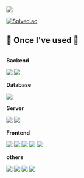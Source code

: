 <img src="https://capsule-render.vercel.app/api?type=waving&color=BDBDC8&height=150&section=header" />

[![Solved.ac](http://mazassumnida.wtf/api/v2/generate_badge?boj=lesw1012)](https://solved.ac/lesw1012)

## 🔨 Once I've used 🔨
<div style="display:flex; flex-direction:column; align-items:flex-start;">
    <!-- Backend -->
    <p><strong>Backend</strong></p>
    <div>
        <img src="https://img.shields.io/badge/node.js-339933?style=for-the-badge&logo=Node.js&logoColor=white"/>
        <img src="https://img.shields.io/badge/express.js-000000?style=for-the-badge&logo=express&logoColor=white"/>
    </div>
    <!-- Database -->
    <p><strong>Database</strong></p>
    <div>
        <img src="https://img.shields.io/badge/mysql-4479A1?style=for-the-badge&logo=mysql&logoColor=white"> 
    </div>
    <!-- Server -->
    <p><strong>Server</strong></p>
    <div>
        <img src="https://img.shields.io/badge/linux-FCC624?style=for-the-badge&logo=linux&logoColor=black"> 
        <img src="https://img.shields.io/badge/Amazon AWS-232F3E?style=for-the-badge&logo=amazon aws&logoColor=white"> 
    </div>
    <!-- Frontend -->
    <p><strong>Frontend</strong></p>
    <div>
        <img src="https://img.shields.io/badge/react.js-61DAFB?style=for-the-badge&logo=react&logoColor=black"/>
        <img src="https://img.shields.io/badge/html5-E34F26?style=flat-square&logo=html5&logoColor=white"> 
        <img src="https://img.shields.io/badge/css-1572B6?style=flat-square&logo=css3&logoColor=white"> 
        <img src="https://img.shields.io/badge/javascript-F7DF1E?style=flat-square&logo=javascript&logoColor=black"> 
        <img src="https://img.shields.io/badge/bootstrap-7952B3?style=flat-square&logo=bootstrap&logoColor=white">
    </div>
     <!-- others -->
    <p><strong>others</strong></p>
    <div> 
        <img src="https://img.shields.io/badge/c++-00599C?style=for-the-badge&logo=c%2B%2B&logoColor=white">
        <img src="https://img.shields.io/badge/java-007396?style=for-the-badge&logo=java&logoColor=white">
        <img src="https://img.shields.io/badge/python-3776AB?style=for-the-badge&logo=python&logoColor=white"/>
        <img src="https://img.shields.io/badge/socket.io-010101?style=for-the-badge&logo=socket.io&logoColor=white">
    </div>
    
</div>
